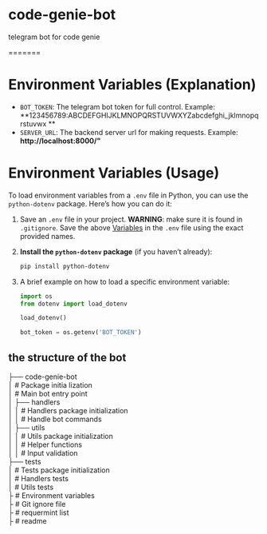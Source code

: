 # code-genie-bot
telegram bot for code genie

=======
# Environment Variables (Explanation)

- `BOT_TOKEN`: The telegram bot token for full control. Example: **123456789:ABCDEFGHIJKLMNOPQRSTUVWXYZabcdefghi_jklmnopqrstuvwx
**
- `SERVER_URL`: The backend server url for making requests. Example: **http://localhost:8000/"**

# Environment Variables (Usage)

To load environment variables from a `.env` file in Python, you can use the `python-dotenv` package. Here’s how you can do it:

1. Save an `.env` file in your project. **WARNING**: make sure it is found in `.gitignore`. Save the above [Variables](#environment-variables-explanation) in the `.env` file using the exact provided names.

2. **Install the `python-dotenv` package** (if you haven’t already):
   ```sh
   pip install python-dotenv
   
3. A brief example on how to load a specific environment variable:
    ```python
    import os
    from dotenv import load_dotenv
    
    load_dotenv()
    
    bot_token = os.getenv('BOT_TOKEN')
    ```
## the structure of the bot 
├── code-genie-bot \
│  # Package initia lization \
│  # Main bot entry point \
│ ├── handlers \
│ │  # Handlers package initialization \
│ │  # Handle bot commands \
│ ├── utils \
│ │  # Utils package initialization \
│ │  # Helper functions \
│ │  # Input validation  \
├── tests \
│  # Tests package initialization \
│  # Handlers tests \
│  # Utils tests \
├ # Environment variables \
├ # Git ignore file \
├ # requermint list \
├ # readme 
